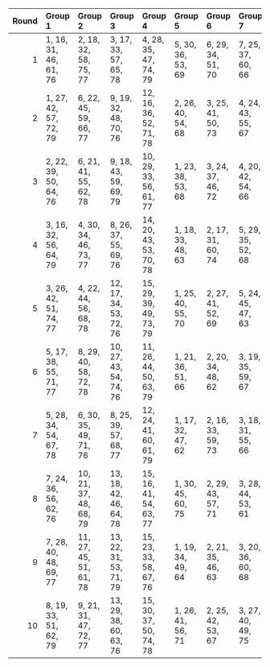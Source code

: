 |   Round | Group 1               | Group 2                | Group 3                | Group 4                | Group 5           | Group 6           | Group 7           | Group 8           | Group 9           | Group 10           | Group 11           | Group 12           | Group 13           | Group 14           | Group 15           |
|--------:|:----------------------|:-----------------------|:-----------------------|:-----------------------|:------------------|:------------------|:------------------|:------------------|:------------------|:-------------------|:-------------------|:-------------------|:-------------------|:-------------------|:-------------------|
|       1 | 1, 16, 31, 46, 61, 76 | 2, 18, 32, 58, 75, 77  | 3, 17, 33, 57, 65, 78  | 4, 28, 35, 47, 74, 79  | 5, 30, 36, 53, 69 | 6, 29, 34, 51, 70 | 7, 25, 37, 60, 66 | 8, 27, 38, 56, 67 | 9, 26, 39, 52, 62 | 10, 22, 41, 49, 72 | 11, 24, 42, 48, 73 | 12, 23, 40, 59, 63 | 13, 19, 43, 50, 68 | 14, 21, 44, 54, 71 | 15, 20, 45, 55, 64 |
|       2 | 1, 27, 42, 57, 72, 79 | 6, 22, 45, 59, 66, 77  | 9, 19, 32, 48, 70, 76  | 12, 16, 36, 52, 71, 78 | 2, 26, 40, 54, 68 | 3, 25, 41, 50, 73 | 4, 24, 43, 55, 67 | 5, 23, 44, 46, 62 | 7, 21, 33, 53, 74 | 8, 20, 31, 49, 63  | 10, 18, 34, 60, 65 | 11, 17, 35, 56, 69 | 13, 30, 39, 58, 61 | 14, 29, 37, 47, 64 | 15, 28, 38, 51, 75 |
|       3 | 2, 22, 39, 50, 64, 76 | 6, 21, 41, 55, 62, 78  | 9, 18, 43, 59, 69, 79  | 10, 29, 33, 56, 61, 77 | 1, 23, 38, 53, 68 | 3, 24, 37, 46, 72 | 4, 20, 42, 54, 66 | 5, 19, 40, 60, 73 | 7, 17, 44, 49, 70 | 8, 16, 45, 48, 74  | 11, 28, 31, 52, 65 | 12, 30, 32, 51, 67 | 13, 26, 35, 57, 75 | 14, 25, 36, 58, 63 | 15, 27, 34, 47, 71 |
|       4 | 3, 16, 32, 56, 64, 79 | 4, 30, 34, 46, 73, 77  | 8, 26, 37, 55, 69, 76  | 14, 20, 43, 53, 70, 78 | 1, 18, 33, 48, 63 | 2, 17, 31, 60, 74 | 5, 29, 35, 52, 68 | 6, 28, 36, 50, 72 | 7, 27, 39, 59, 65 | 9, 25, 38, 54, 61  | 10, 24, 40, 51, 71 | 11, 23, 41, 47, 75 | 12, 22, 42, 58, 62 | 13, 21, 45, 49, 67 | 15, 19, 44, 57, 66 |
|       5 | 3, 26, 42, 51, 74, 77 | 4, 22, 44, 56, 68, 78  | 12, 17, 34, 53, 72, 76 | 15, 29, 39, 49, 73, 79 | 1, 25, 40, 55, 70 | 2, 27, 41, 52, 69 | 5, 24, 45, 47, 63 | 6, 23, 43, 60, 64 | 7, 19, 31, 54, 75 | 8, 21, 32, 50, 61  | 9, 20, 33, 46, 71  | 10, 16, 35, 58, 66 | 11, 18, 36, 57, 67 | 13, 28, 37, 59, 62 | 14, 30, 38, 48, 65 |
|       6 | 5, 17, 38, 55, 71, 77 | 8, 29, 40, 58, 72, 78  | 10, 27, 43, 54, 74, 76 | 11, 26, 44, 50, 63, 79 | 1, 21, 36, 51, 66 | 2, 20, 34, 48, 62 | 3, 19, 35, 59, 67 | 4, 18, 37, 49, 61 | 6, 16, 39, 53, 75 | 7, 30, 42, 47, 68  | 9, 28, 41, 57, 64  | 12, 25, 45, 46, 65 | 13, 24, 33, 52, 70 | 14, 23, 31, 56, 73 | 15, 22, 32, 60, 69 |
|       7 | 5, 28, 34, 54, 67, 78 | 6, 30, 35, 49, 71, 76  | 8, 25, 39, 57, 68, 77  | 12, 24, 41, 60, 61, 79 | 1, 17, 32, 47, 62 | 2, 16, 33, 59, 73 | 3, 18, 31, 55, 66 | 4, 29, 36, 48, 75 | 7, 26, 38, 58, 64 | 9, 27, 37, 53, 63  | 10, 23, 42, 50, 70 | 11, 22, 40, 46, 74 | 13, 20, 44, 51, 69 | 14, 19, 45, 52, 72 | 15, 21, 43, 56, 65 |
|       8 | 7, 24, 36, 56, 62, 76 | 10, 21, 37, 48, 68, 79 | 13, 18, 42, 46, 64, 78 | 15, 16, 41, 54, 63, 77 | 1, 30, 45, 60, 75 | 2, 29, 43, 57, 71 | 3, 28, 44, 53, 61 | 4, 27, 31, 58, 70 | 5, 26, 32, 49, 65 | 6, 25, 33, 47, 69  | 8, 23, 34, 52, 66  | 9, 22, 35, 51, 73  | 11, 20, 38, 59, 72 | 12, 19, 39, 55, 74 | 14, 17, 40, 50, 67 |
|       9 | 7, 28, 40, 48, 69, 77 | 11, 27, 45, 51, 61, 78 | 13, 22, 31, 53, 71, 79 | 15, 23, 33, 58, 67, 76 | 1, 19, 34, 49, 64 | 2, 21, 35, 46, 63 | 3, 20, 36, 60, 68 | 4, 16, 38, 50, 62 | 5, 18, 39, 56, 72 | 6, 17, 37, 54, 73  | 8, 30, 41, 59, 70  | 9, 29, 42, 55, 65  | 10, 25, 44, 52, 75 | 12, 26, 43, 47, 66 | 14, 24, 32, 57, 74 |
|      10 | 8, 19, 33, 51, 62, 79 | 9, 21, 31, 47, 72, 77  | 13, 29, 38, 60, 63, 76 | 15, 30, 37, 50, 74, 78 | 1, 26, 41, 56, 71 | 2, 25, 42, 53, 67 | 3, 27, 40, 49, 75 | 4, 23, 45, 57, 69 | 5, 22, 43, 48, 61 | 6, 24, 44, 58, 65  | 7, 20, 32, 52, 73  | 10, 17, 36, 59, 64 | 11, 16, 34, 55, 68 | 12, 18, 35, 54, 70 | 14, 28, 39, 46, 66 |